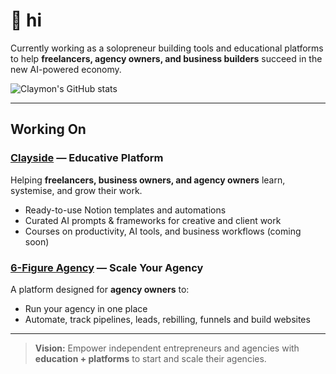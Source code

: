 # 👋 hi

Currently working as a solopreneur building tools and educational platforms to help **freelancers, agency owners, and business builders** succeed in the new AI-powered economy. 

![Claymon's GitHub stats](https://github-readme-stats.vercel.app/api?username=Claymon-Muntu&show_icons=true&theme=default&hide_border=true&bg_color=ffffff&title_color=000000&text_color=000000)

---

##  Working On
###  [Clayside](https://clayside.co) — Educative Platform
Helping **freelancers, business owners, and agency owners** learn, systemise, and grow their work.
-  Ready-to-use Notion templates and automations  
-  Curated AI prompts & frameworks for creative and client work  
-  Courses on productivity, AI tools, and business workflows (coming soon)
###  [6-Figure Agency](#) — Scale Your Agency 
A platform designed for **agency owners** to:
-  Run your agency in one place
-  Automate, track pipelines, leads, rebilling, funnels and build websites 

---
>  **Vision:** Empower independent entrepreneurs and agencies with **education + platforms** to start and scale their agencies.
